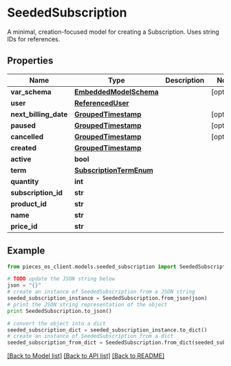 # SeededSubscription

A minimal, creation-focused model for creating a Subscription. Uses string IDs for references.

## Properties
Name | Type | Description | Notes
------------ | ------------- | ------------- | -------------
**var_schema** | [**EmbeddedModelSchema**](EmbeddedModelSchema.md) |  | [optional] 
**user** | [**ReferencedUser**](ReferencedUser.md) |  | 
**next_billing_date** | [**GroupedTimestamp**](GroupedTimestamp.md) |  | [optional] 
**paused** | [**GroupedTimestamp**](GroupedTimestamp.md) |  | [optional] 
**cancelled** | [**GroupedTimestamp**](GroupedTimestamp.md) |  | [optional] 
**created** | [**GroupedTimestamp**](GroupedTimestamp.md) |  | 
**active** | **bool** |  | 
**term** | [**SubscriptionTermEnum**](SubscriptionTermEnum.md) |  | 
**quantity** | **int** |  | 
**subscription_id** | **str** |  | 
**product_id** | **str** |  | 
**name** | **str** |  | 
**price_id** | **str** |  | 

## Example

```python
from pieces_os_client.models.seeded_subscription import SeededSubscription

# TODO update the JSON string below
json = "{}"
# create an instance of SeededSubscription from a JSON string
seeded_subscription_instance = SeededSubscription.from_json(json)
# print the JSON string representation of the object
print SeededSubscription.to_json()

# convert the object into a dict
seeded_subscription_dict = seeded_subscription_instance.to_dict()
# create an instance of SeededSubscription from a dict
seeded_subscription_from_dict = SeededSubscription.from_dict(seeded_subscription_dict)
```
[[Back to Model list]](../README.md#documentation-for-models) [[Back to API list]](../README.md#documentation-for-api-endpoints) [[Back to README]](../README.md)


